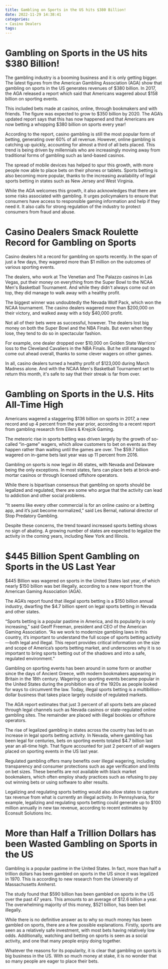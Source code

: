 ```yaml
---
title: Gambling on Sports in the US hits $380 Billion!
date: 2022-11-29 14:38:41
categories:
- Casino Dealers
tags:
---
```



#  Gambling on Sports in the US hits $380 Billion!

The gambling industry is a booming business and it is only getting bigger. The latest figures from the American Gambling Association (AGA) show that gambling on sports in the US generates revenues of $380 billion. In 2017, the AGA released a report which said that Americans wagered about $158 billion on sporting events.

This included bets made at casinos, online, through bookmakers and with friends. The figure was expected to grow to $350 billion by 2020. The AGA’s updated report says that this has now happened and that Americans are now betting a whopping $380 billion on sports every year!

According to the report, casino gambling is still the most popular form of betting, generating over 60% of all revenue. However, online gambling is catching up quickly, accounting for almost a third of all bets placed. This trend is being driven by millennials who are increasingly moving away from traditional forms of gambling such as land-based casinos.

The spread of mobile devices has helped to spur this growth, with more people now able to place bets on their phones or tablets. Sports betting is also becoming more popular, thanks to the increasing availability of legal sports betting in states such as New Jersey and West Virginia.

While the AGA welcomes this growth, it also acknowledges that there are some risks associated with gambling. It urges policymakers to ensure that consumers have access to responsible gaming information and help if they need it. It also calls for strong regulation of the industry to protect consumers from fraud and abuse.

#  Casino Dealers Smack Roulette Record for Gambling on Sports

Casino dealers hit a record for gambling on sports recently. In the span of just a few days, they wagered more than $1 million on the outcomes of various sporting events.

The dealers, who work at The Venetian and The Palazzo casinos in Las Vegas, put their money on everything from the Super Bowl to the NCAA Men's Basketball Tournament. And while they didn't always come out on top, they did manage to walk away with a healthy profit.

The biggest winner was undoubtedly the Nevada Wolf Pack, which won the NCAA tournament. The casino dealers wagered more than $200,000 on their victory, and walked away with a tidy $40,000 profit.

Not all of their bets were as successful, however. The dealers lost big money on both the Super Bowl and the NBA Finals. But even when they lose, they tend to do so in spectacular fashion.

For example, one dealer dropped over $10,000 on Golden State Warriors' loss to the Cleveland Cavaliers in the NBA Finals. But he still managed to come out ahead overall, thanks to some clever wagers on other games.

In all, casino dealers turned a healthy profit of $123,000 during March Madness alone. And with the NCAA Men's Basketball Tournament set to return this month, it's safe to say that their streak is far from over.

#  Gambling on Sports in the U.S. Hits All-Time High

 Americans wagered a staggering $136 billion on sports in 2017, a new record and up 4 percent from the year prior, according to a recent report from gambling research firm Eilers & Krejcik Gaming.

The meteoric rise in sports betting was driven largely by the growth of so-called “in-game” wagers, which allow customers to bet on events as they happen rather than waiting until the games are over. The $59.7 billion wagered on in-game bets last year was up 11 percent from 2016.

Gambling on sports is now legal in 46 states, with Nevada and Delaware being the only exceptions. In most states, fans can place bets at brick-and-mortar casinos or through licensed offshore operators.

While there is bipartisan consensus that gambling on sports should be legalized and regulated, there are some who argue that the activity can lead to addiction and other social problems.

“It seems like every other commercial is for an online casino or a betting app, and it’s just become normalized,” said Les Bernal, national director of Stop Predatory Gambling.

Despite these concerns, the trend toward increased sports betting shows no sign of abating. A growing number of states are expected to legalize the activity in the coming years, including New York and Illinois.

#  $445 Billion Spent Gambling on Sports in the US Last Year

$445 Billion was wagered on sports in the United States last year, of which nearly $150 billion was bet illegally, according to a new report from the American Gaming Association (AGA).

The AGA’s report found that illegal sports betting is a $150 billion annual industry, dwarfing the $4.7 billion spent on legal sports betting in Nevada and other states.

“Sports betting is a popular pastime in America, and its popularity is only increasing,” said Geoff Freeman, president and CEO of the American Gaming Association. “As we work to modernize gambling laws in this country, it’s important to understand the full scope of sports betting activity—both legal and illegal. This report provides critical information on the size and scope of America’s sports betting market, and underscores why it is so important to bring sports betting out of the shadows and into a safe, regulated environment.”

Gambling on sporting events has been around in some form or another since the days of Ancient Greece, with modern bookmakers appearing in Britain in the 18th century. Wagering on sporting events became popular in the United States during the prohibition era of the 1920s as people looked for ways to circumvent the law. Today, illegal sports betting is a multibillion-dollar business that takes place largely outside of regulated markets.

The AGA report estimates that just 3 percent of all sports bets are placed through legal channels such as Nevada casinos or state-regulated online gambling sites. The remainder are placed with illegal bookies or offshore operators.

The rise of legalized gambling in states across the country has led to an increase in legal sports betting activity. In Nevada, where gambling has been legal for centuries, bets on sporting events totaled $4.7 billion last year an all-time high. That figure accounted for just 2 percent of all wagers placed on sporting events in the US last year.

Regulated gambling offers many benefits over illegal wagering, including transparency and consumer protections such as age verification and limits on bet sizes. These benefits are not available with black market bookmakers, which often employ shady practices such as refusing to pay out winning bets or using software to alter results.

Legalizing and regulating sports betting would also allow states to capture tax revenue from what is currently an illegal activity. In Pennsylvania, for example, legalizing and regulating sports betting could generate up to $100 million annually in new tax revenue, according to recent estimates by Econsult Solutions Inc.

#  More than Half a Trillion Dollars has been Wasted Gambling on Sports in the US

Gambling is a popular pastime in the United States. In fact, more than half a trillion dollars has been gambled on sports in the US since it was legalized in 1970. This is according to new research from the University of Massachusetts Amherst.

The study found that $590 billion has been gambled on sports in the US over the past 47 years. This amounts to an average of $12.6 billion a year. The overwhelming majority of this money, $521 billion, has been bet illegally.

While there is no definitive answer as to why so much money has been gambled on sports, there are a few possible explanations. Firstly, sports are seen as a relatively safe investment, with most bets having relatively low odds. Additionally, watching and betting on sports is seen as a social activity, and one that many people enjoy doing together.

Whatever the reasons for its popularity, it is clear that gambling on sports is big business in the US. With so much money at stake, it is no wonder that so many people are eager to place their bets.